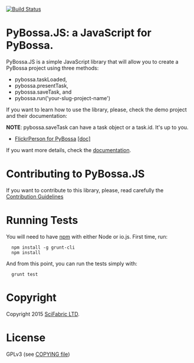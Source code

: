 [![Build Status](https://travis-ci.org/PyBossa/pybossa.js.svg?branch=master)](https://travis-ci.org/PyBossa/pybossa.js)

# PyBossa.JS: a JavaScript for PyBossa.

PyBossa.JS is a simple JavaScript library that will allow you to create
a PyBossa project using three methods:

* pybossa.taskLoaded,
* pybossa.presentTask, 
* pybossa.saveTask, and
* pybossa.run('your-slug-project-name')

If you want to learn how to use the library, please, check the demo project and their documentation:

**NOTE**: pybossa.saveTask can have a task object or a task.id. It's up to you.

* [FlickrPerson for PyBossa](https://github.com/PyBossa/app-flickrperson) [[doc]](http://docs.pybossa.com/en/latest/user/create-application-tutorial.html)

If you want more details, check the [documentation](http://pybossajs.rtfd.org).

# Contributing to PyBossa.JS

If you want to contribute to this library, please, read carefully the
[Contribution Guidelines](CONTRIBUTING.md)

# Running Tests

You will need to have [npm](https://www.npmjs.com/) with either Node or io.js.
First time, run:

```
  npm install -g grunt-cli
  npm install
```

And from this point, you can run the tests simply with:

```
  grunt test
```

# Copyright

Copyright 2015 [SciFabric LTD](http://scifabric.com).

# License

GPLv3 (see [COPYING file](COPYING))
